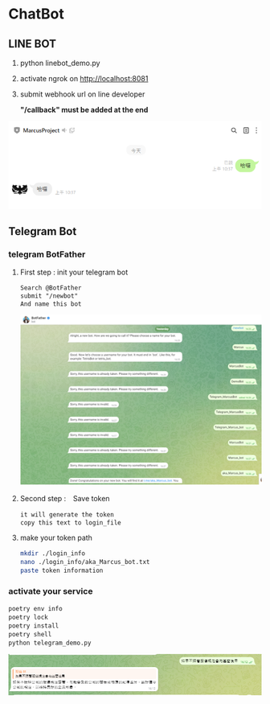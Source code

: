 # ChatBot

## LINE BOT

1. python linebot_demo.py
2. activate ngrok on <http://localhost:8081>
3. submit webhook url on line developer

    **"/callback" must be added at the end**

![image](./readme_src/linebot_demo.png)

## Telegram Bot

### telegram BotFather

1. First step : init your telegram bot

    ```text
    Search @BotFather
    submit "/newbot"
    And name this bot
    ```

    ![image info](./readme_src/telegram_init.png)

2. Second step :　Save token

    ```text
    it will generate the token
    copy this text to login_file
    ```

3. make your token path

    ```bash
    mkdir ./login_info
    nano ./login_info/aka_Marcus_bot.txt
    paste token information
    ```

### activate your service

```bash
poetry env info
poetry lock
poetry install
poetry shell
python telegram_demo.py
```

![image](./readme_src/output.png)
